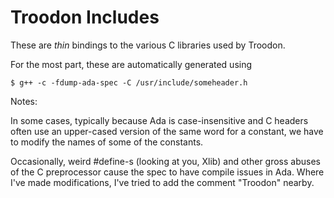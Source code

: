 # Troodon Includes

These are _thin_ bindings to the various C libraries used by Troodon.

For the most part, these are automatically generated using

```shell
$ g++ -c -fdump-ada-spec -C /usr/include/someheader.h
```

Notes:

In some cases, typically because Ada is case-insensitive and C headers often
use an upper-cased version of the same word for a constant, we have to modify
the names of some of the constants.

Occasionally, weird #define-s (looking at you, Xlib) and other gross abuses of
the C preprocessor cause the spec to have compile issues in Ada. Where I've
made modifications, I've tried to add the comment "Troodon" nearby.
